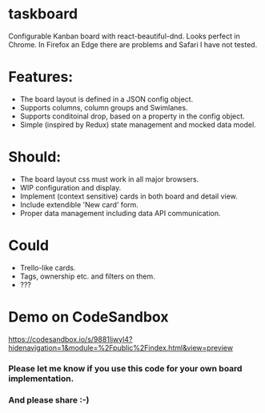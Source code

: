 # taskboard
Configurable Kanban board with react-beautiful-dnd.
Looks perfect in Chrome. In Firefox an Edge there are problems and Safari I have not tested.

# Features:
- The board layout is defined in a JSON config object.
- Supports columns, column groups and Swimlanes.
- Supports conditoinal drop, based on a property in the config object.
- Simple (inspired by Redux) state management and mocked data model.

# Should:
- The board layout css must work in all major browsers.
- WIP configuration and display.
- Implement (context sensitive) cards in both board and detail view.
- Include extendible 'New card' form.
- Proper data management including data API communication.

# Could
- Trello-like cards.
- Tags, ownership etc. and filters on them.
- ???


# Demo on CodeSandbox
https://codesandbox.io/s/9881ljwyl4?hidenavigation=1&module=%2Fpublic%2Findex.html&view=preview


### Please let me know if you use this code for your own board implementation.
### And please share :-)
